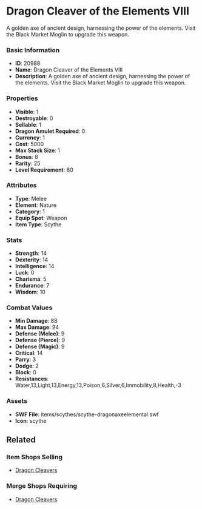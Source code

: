 # Dragon Cleaver of the Elements VIII

A golden axe of ancient design, harnessing the power of the elements. Visit the Black Market Moglin to upgrade this weapon.

### Basic Information

- **ID**: 20988
- **Name**: Dragon Cleaver of the Elements VIII
- **Description**: A golden axe of ancient design, harnessing the power of the elements. Visit the Black Market Moglin to upgrade this weapon.

### Properties

- **Visible**: 1
- **Destroyable**: 0
- **Sellable**: 1
- **Dragon Amulet Required**: 0
- **Currency**: 1
- **Cost**: 5000
- **Max Stack Size**: 1
- **Bonus**: 8
- **Rarity**: 25
- **Level Requirement**: 80

### Attributes

- **Type**: Melee
- **Element**: Nature
- **Category**: 1
- **Equip Spot**: Weapon
- **Item Type**: Scythe

### Stats

- **Strength**: 14
- **Dexterity**: 14
- **Intelligence**: 14
- **Luck**: 0
- **Charisma**: 5
- **Endurance**: 7
- **Wisdom**: 10

### Combat Values

- **Min Damage**: 88
- **Max Damage**: 94
- **Defense (Melee)**: 9
- **Defense (Pierce)**: 9
- **Defense (Magic)**: 9
- **Critical**: 14
- **Parry**: 3
- **Dodge**: 2
- **Block**: 0
- **Resistances**: Water,13,Light,13,Energy,13,Poison,6,Silver,6,Immobility,8,Health,-3

### Assets

- **SWF File**: items/scythes/scythe-dragonaxeelemental.swf
- **Icon**: scythe

## Related

### Item Shops Selling

- [Dragon Cleavers](../item-shops/751-dragon-cleavers.md)

### Merge Shops Requiring

- [Dragon Cleavers](../merge-shops/369-dragon-cleavers.md)

